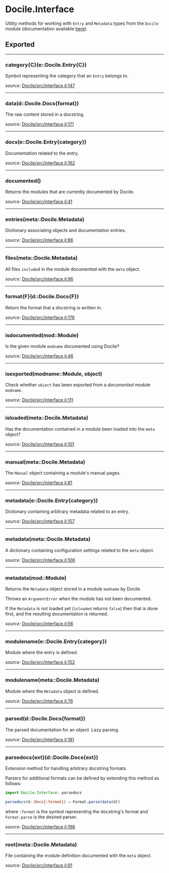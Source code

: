 # Docile.Interface
Utility methods for working with `Entry` and `Metadata` types from the `Docile`
module (documentation available [here](api/Docile)).


## Exported
---

### category{C}(e::Docile.Entry{C})
Symbol representing the category that an `Entry` belongs to.


*source:*
[Docile/src/interface.jl:147](https://github.com/MichaelHatherly/Docile.jl/tree/02f3e73f51ad2cfca9328331d06e23538f4e99e8/src/interface.jl#L147)

---

### data(d::Docile.Docs{format})
The raw content stored in a docstring.


*source:*
[Docile/src/interface.jl:171](https://github.com/MichaelHatherly/Docile.jl/tree/02f3e73f51ad2cfca9328331d06e23538f4e99e8/src/interface.jl#L171)

---

### docs(e::Docile.Entry{category})
Documentation related to the entry.


*source:*
[Docile/src/interface.jl:162](https://github.com/MichaelHatherly/Docile.jl/tree/02f3e73f51ad2cfca9328331d06e23538f4e99e8/src/interface.jl#L162)

---

### documented()
Returns the modules that are currently documented by Docile.


*source:*
[Docile/src/interface.jl:41](https://github.com/MichaelHatherly/Docile.jl/tree/02f3e73f51ad2cfca9328331d06e23538f4e99e8/src/interface.jl#L41)

---

### entries(meta::Docile.Metadata)
Dictionary associating objects and documentation entries.


*source:*
[Docile/src/interface.jl:86](https://github.com/MichaelHatherly/Docile.jl/tree/02f3e73f51ad2cfca9328331d06e23538f4e99e8/src/interface.jl#L86)

---

### files(meta::Docile.Metadata)
All files `include`d in the module documented with the `meta` object.


*source:*
[Docile/src/interface.jl:96](https://github.com/MichaelHatherly/Docile.jl/tree/02f3e73f51ad2cfca9328331d06e23538f4e99e8/src/interface.jl#L96)

---

### format{F}(d::Docile.Docs{F})
Return the format that a docstring is written in.


*source:*
[Docile/src/interface.jl:176](https://github.com/MichaelHatherly/Docile.jl/tree/02f3e73f51ad2cfca9328331d06e23538f4e99e8/src/interface.jl#L176)

---

### isdocumented(mod::Module)
Is the given module `modname` documented using Docile?


*source:*
[Docile/src/interface.jl:46](https://github.com/MichaelHatherly/Docile.jl/tree/02f3e73f51ad2cfca9328331d06e23538f4e99e8/src/interface.jl#L46)

---

### isexported(modname::Module, object)
Check whether `object` has been exported from a *documented* module `modname`.


*source:*
[Docile/src/interface.jl:111](https://github.com/MichaelHatherly/Docile.jl/tree/02f3e73f51ad2cfca9328331d06e23538f4e99e8/src/interface.jl#L111)

---

### isloaded(meta::Docile.Metadata)
Has the documentation contained in a module been loaded into the `meta` object?


*source:*
[Docile/src/interface.jl:101](https://github.com/MichaelHatherly/Docile.jl/tree/02f3e73f51ad2cfca9328331d06e23538f4e99e8/src/interface.jl#L101)

---

### manual(meta::Docile.Metadata)
The `Manual` object containing a module's manual pages.


*source:*
[Docile/src/interface.jl:81](https://github.com/MichaelHatherly/Docile.jl/tree/02f3e73f51ad2cfca9328331d06e23538f4e99e8/src/interface.jl#L81)

---

### metadata(e::Docile.Entry{category})
Dictionary containing arbitrary metadata related to an entry.


*source:*
[Docile/src/interface.jl:157](https://github.com/MichaelHatherly/Docile.jl/tree/02f3e73f51ad2cfca9328331d06e23538f4e99e8/src/interface.jl#L157)

---

### metadata(meta::Docile.Metadata)
A dictionary containing configuration settings related to the `meta` object.


*source:*
[Docile/src/interface.jl:106](https://github.com/MichaelHatherly/Docile.jl/tree/02f3e73f51ad2cfca9328331d06e23538f4e99e8/src/interface.jl#L106)

---

### metadata(mod::Module)
Returns the `Metadata` object stored in a module `modname` by Docile.

Throws an `ArgumentError` when the module has not been documented.

If the `Metadata` is not loaded yet (`isloaded` returns `false`) then that is
done first, and the resulting documentation is returned.


*source:*
[Docile/src/interface.jl:56](https://github.com/MichaelHatherly/Docile.jl/tree/02f3e73f51ad2cfca9328331d06e23538f4e99e8/src/interface.jl#L56)

---

### modulename(e::Docile.Entry{category})
Module where the entry is defined.


*source:*
[Docile/src/interface.jl:152](https://github.com/MichaelHatherly/Docile.jl/tree/02f3e73f51ad2cfca9328331d06e23538f4e99e8/src/interface.jl#L152)

---

### modulename(meta::Docile.Metadata)
Module where the `Metadata` object is defined.


*source:*
[Docile/src/interface.jl:76](https://github.com/MichaelHatherly/Docile.jl/tree/02f3e73f51ad2cfca9328331d06e23538f4e99e8/src/interface.jl#L76)

---

### parsed(d::Docile.Docs{format})
The parsed documentation for an object. Lazy parsing.


*source:*
[Docile/src/interface.jl:181](https://github.com/MichaelHatherly/Docile.jl/tree/02f3e73f51ad2cfca9328331d06e23538f4e99e8/src/interface.jl#L181)

---

### parsedocs{ext}(d::Docile.Docs{ext})
Extension method for handling arbitrary docstring formats.

Parsers for additional formats can be defined by extending this method as follows:

```julia
import Docile.Interface: parsedocs

parsedocs(d::Docs{:format}) = Format.parse(data(d))

```

where `:format` is the symbol representing the docstring's format and `Format.parse` is
the desired parser.


*source:*
[Docile/src/interface.jl:198](https://github.com/MichaelHatherly/Docile.jl/tree/02f3e73f51ad2cfca9328331d06e23538f4e99e8/src/interface.jl#L198)

---

### root(meta::Docile.Metadata)
File containing the module definition documented with the `meta` object.


*source:*
[Docile/src/interface.jl:91](https://github.com/MichaelHatherly/Docile.jl/tree/02f3e73f51ad2cfca9328331d06e23538f4e99e8/src/interface.jl#L91)

